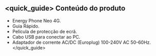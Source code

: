 ## <quick_guide> Conteúdo do produto

* Energy Phone Neo 4G.
* Guia Rápido.
* Película de protecção de ecrã.
* Cabo USB para conectar ao PC.
* Adaptador de corrente AC/DC (Europlug) 100-240V AC 50-60Hz.
</quick_guide>
